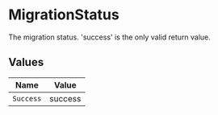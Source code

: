 # MigrationStatus

The migration status. 'success' is the only valid return value.


## Values

| Name      | Value     |
| --------- | --------- |
| `Success` | success   |